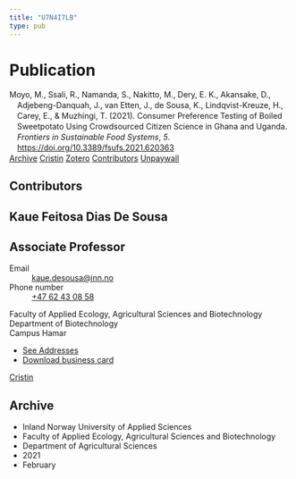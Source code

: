 ```yaml
---
title: "U7N4I7LB"
type: pub
---
```

<h1>Publication</h1>
<article id="csl-bib-container-U7N4I7LB" class="csl-bib-container">
  <div class="csl-bib-body" style="line-height: 1.35; padding-left: 1em; text-indent:-1em;">
  <div class="csl-entry">Moyo, M., Ssali, R., Namanda, S., Nakitto, M., Dery, E. K., Akansake, D., Adjebeng-Danquah, J., van Etten, J., de Sousa, K., Lindqvist-Kreuze, H., Carey, E., &amp; Muzhingi, T. (2021). Consumer Preference Testing of Boiled Sweetpotato Using Crowdsourced Citizen Science in Ghana and Uganda. <i>Frontiers in Sustainable Food Systems</i>, <i>5</i>. <a href="https://doi.org/10.3389/fsufs.2021.620363">https://doi.org/10.3389/fsufs.2021.620363</a></div>
</div>
  <div class="csl-bib-buttons">
    <a href="#taxonomy-article-U7N4I7LB" class="csl-bib-button">Archive</a>
    <a href alt="Cristin URL" class="csl-bib-button">Cristin</a>
    <a href alt="Zotero URL" class="csl-bib-button">Zotero</a>
    <a href="#contributors-article-U7N4I7LB" class="csl-bib-button">Contributors</a>
    <a href="https://www.frontiersin.org/articles/10.3389/fsufs.2021.620363/pdf" class="csl-bib-button">Unpaywall</a>
  </div>
  <div id="csl-bib-meta-container-U7N4I7LB"></div>
</article>
<div id="csl-bib-meta-U7N4I7LB" class="csl-bib-meta">
  <article id="contributors-article-U7N4I7LB" class="contributors-article">
    <h1>Contributors</h1>
    <div class="personas">
<div class="vrtx-hinn-person-card">
<div class="photo">
<i class="lar la-user-circle missing-person"></i>
</div>
<div class="info">
<hgroup><h1>Kaue Feitosa Dias De Sousa</h1>
<h2>Associate Professor</h2>
</hgroup><dl>
<dt>Email</dt>
<dd>
<a href="mailto:kaue.desousa@inn.no">kaue.desousa@inn.no</a>
</dd>
<dt>Phone number</dt>
<dd><a href="tel:+4762430858">
+47 62 43 08 58
</a></dd>
</dl>
<p>
Faculty of Applied Ecology, Agricultural Sciences and Biotechnology<br>
Department of Biotechnology<br>
Campus Hamar
</p>
<ul class="vrtx-hinn-links">
<li><a href="https://www.inn.no/english/find-an-employee/kaue-desousa.html#vrtx-hinn-addresses">See Addresses</a></li>
<li><a href="https://www.inn.no/english/find-an-employee/kaue-desousa.html?vrtx=vcf">Download business card</a></li>
</ul>
</div>
</div>
<a href="https://app.cristin.no/persons/show.jsf?id=994113" alt="Cristin URL" class="personas-cristin">Cristin</a>
</div>
  </article>
  <article id="taxonomy-article-U7N4I7LB" class="taxonomy-article">
    <h1>Archive</h1>
    <ul>
      <li>Inland Norway University of Applied Sciences</li>
      <li>Faculty of Applied Ecology, Agricultural Sciences and Biotechnology</li>
      <li>Department of Agricultural Sciences</li>
      <li>2021</li>
      <li>February</li>
    </ul>
  </article>
</div>
